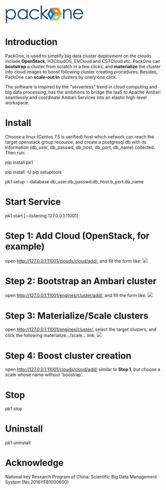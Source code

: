 <img src="pk1/static/logo-large.png" width = "50%" />

# Introduction
PackOne, is used to simplify big data cluster deployment on the clouds include **OpenStack**, H3CloudOS, EVCloud and CSTCloud etc. PackOne can **bootstrap** a cluster from scratch in a few clicks, and **materialize** the cluster into cloud images to boost following cluster creating procedures. Besides, PackOne can **scale-out**/**in** clusters by onely one click.

The software is inspired by the "serverless" trend in cloud computing and big data processing, has the ambitions to bridge the IaaS to Apache Ambari seamlessly and coordinate Ambari Services into an elastic high-level workspace.

# Install
Choose a linux (Centos 7.5 is verified) host which network can reach the target openstack group resource, and create a postgresql db with its information (db_user, db_passwd, db_host, db_port, db_name) collected. Then run:

pip install pk1

pip install -U pip setuptools

pk1 setup --database db_user:db_passwd:db_host:b_port:db_name

# Start Service
pk1 start [--listening 127.0.0.1:11001]

# Step 1: Add Cloud (OpenStack, for example)
open http://127.0.0.1:11001/clouds/cloud/add/, and fill the form like:
<img src="pk1/static/into-cloud.png"/>

# Step 2: Bootstrap an Ambari cluster
open http://127.0.0.1:11001/engines/cluster/add/, and fill the form like:
<img src="pk1/static/into-bootstrap.png"/>

# Step 3: Materialize/Scale clusters
open http://127.0.0.1:11001/engines/cluster/, select the target clusters, and click the following materialize.../scale... link:
<img src="pk1/static/into-materialize.png"/>

# Step 4: Boost cluster creation
open http://127.0.0.1:11001/clouds/cloud/add/ similar to **Step 1**, but choose a scale whose name without 'boostrap'.

# Stop
pk1 stop

# Uninstall 
pk1 uninstall

# Acknowledge
National key Research Program of China: Scientific Big Data Management System (No.2016YFB1000600)
